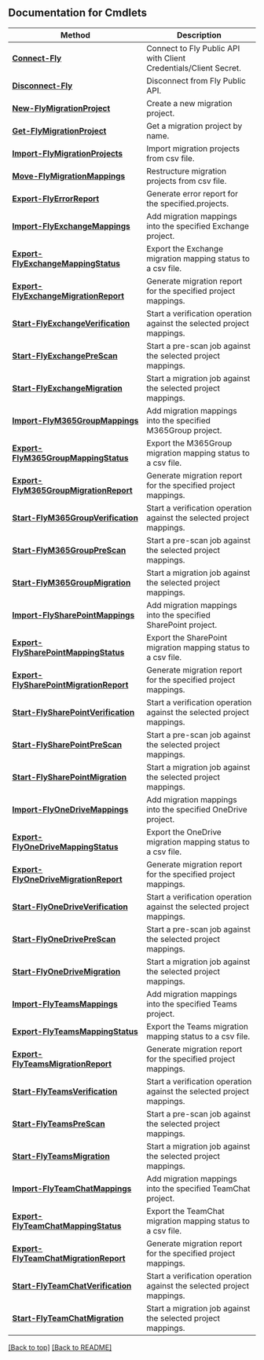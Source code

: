 ## Documentation for Cmdlets

Method | Description
------------- | -------------
[**Connect-Fly**](FlyConnectApi.md#connect-fly) | Connect to Fly Public API with Client Credentials/Client Secret.
[**Disconnect-Fly**](FlyConnectApi.md#disconnect-fly) | Disconnect from Fly Public API.
[**New-FlyMigrationProject**](FlyProjectApi.md#new-flymigrationproject) | Create a new migration project.
[**Get-FlyMigrationProject**](FlyProjectApi.md#get-flymigrationproject) | Get a migration project by name.
[**Import-FlyMigrationProjects**](FlyProjectApi.md#import-flymigrationprojects) | Import migration projects from csv file.
[**Move-FlyMigrationMappings**](FlyProjectApi.md#move-flymigrationmappings) | Restructure migration projects from csv file.
[**Export-FlyErrorReport**](FlyProjectApi.md#export-flyerrorreport) | Generate error report for the specified.projects.
[**Import-FlyExchangeMappings**](FlyExchangeApi.md#import-flyexchangemappings) | Add migration mappings into the specified Exchange project.
[**Export-FlyExchangeMappingStatus**](FlyExchangeApi.md#export-flyexchangemappingstatus) | Export the Exchange migration mapping status to a csv file.
[**Export-FlyExchangeMigrationReport**](FlyExchangeApi.md#export-flyexchangemigrationreport) | Generate migration report for the specified project mappings.
[**Start-FlyExchangeVerification**](FlyExchangeApi.md#start-flyexchangeverification) | Start a verification operation against the selected project mappings.
[**Start-FlyExchangePreScan**](FlyExchangeApi.md#start-flyexchangeprescan) | Start a pre-scan job against the selected project mappings.
[**Start-FlyExchangeMigration**](FlyExchangeApi.md#start-flyexchangemigration) | Start a migration job against the selected project mappings.
[**Import-FlyM365GroupMappings**](FlyM365GroupApi.md#import-flym365groupmappings) | Add migration mappings into the specified M365Group project.
[**Export-FlyM365GroupMappingStatus**](FlyM365GroupApi.md#export-flym365groupmappingstatus) | Export the M365Group migration mapping status to a csv file.
[**Export-FlyM365GroupMigrationReport**](FlyM365GroupApi.md#export-flym365groupmigrationreport) | Generate migration report for the specified project mappings.
[**Start-FlyM365GroupVerification**](FlyM365GroupApi.md#start-flym365groupverification) | Start a verification operation against the selected project mappings.
[**Start-FlyM365GroupPreScan**](FlyM365GroupApi.md#start-flym365groupprescan) | Start a pre-scan job against the selected project mappings.
[**Start-FlyM365GroupMigration**](FlyM365GroupApi.md#start-flym365groupmigration) | Start a migration job against the selected project mappings.
[**Import-FlySharePointMappings**](FlySharePointApi.md#import-flysharepointmappings) | Add migration mappings into the specified SharePoint project.
[**Export-FlySharePointMappingStatus**](FlySharePointApi.md#export-flysharepointmappingstatus) | Export the SharePoint migration mapping status to a csv file.
[**Export-FlySharePointMigrationReport**](FlySharePointApi.md#export-flysharepointmigrationreport) | Generate migration report for the specified project mappings.
[**Start-FlySharePointVerification**](FlySharePointApi.md#start-flysharepointverification) | Start a verification operation against the selected project mappings.
[**Start-FlySharePointPreScan**](FlySharePointApi.md#start-flysharepointprescan) | Start a pre-scan job against the selected project mappings.
[**Start-FlySharePointMigration**](FlySharePointApi.md#start-flysharepointmigration) | Start a migration job against the selected project mappings.
[**Import-FlyOneDriveMappings**](FlyOneDriveApi.md#import-flyonedrivemappings) | Add migration mappings into the specified OneDrive project.
[**Export-FlyOneDriveMappingStatus**](FlyOneDriveApi.md#export-flyonedrivemappingstatus) | Export the OneDrive migration mapping status to a csv file.
[**Export-FlyOneDriveMigrationReport**](FlyOneDriveApi.md#export-flyonedrivemigrationreport) | Generate migration report for the specified project mappings.
[**Start-FlyOneDriveVerification**](FlyOneDriveApi.md#start-flyonedriveverification) | Start a verification operation against the selected project mappings.
[**Start-FlyOneDrivePreScan**](FlyOneDriveApi.md#start-flyonedriveprescan) | Start a pre-scan job against the selected project mappings.
[**Start-FlyOneDriveMigration**](FlyOneDriveApi.md#start-flyonedrivemigration) | Start a migration job against the selected project mappings.
[**Import-FlyTeamsMappings**](FlyTeamsApi.md#import-flyteamsmappings) | Add migration mappings into the specified Teams project.
[**Export-FlyTeamsMappingStatus**](FlyTeamsApi.md#export-flyteamsmappingstatus) | Export the Teams migration mapping status to a csv file.
[**Export-FlyTeamsMigrationReport**](FlyTeamsApi.md#export-flyteamsmigrationreport) | Generate migration report for the specified project mappings.
[**Start-FlyTeamsVerification**](FlyTeamsApi.md#start-flyteamsverification) | Start a verification operation against the selected project mappings.
[**Start-FlyTeamsPreScan**](FlyTeamsApi.md#start-flyteamsprescan) | Start a pre-scan job against the selected project mappings.
[**Start-FlyTeamsMigration**](FlyTeamsApi.md#start-flyteamsmigration) | Start a migration job against the selected project mappings.
[**Import-FlyTeamChatMappings**](FlyTeamChatApi.md#import-flyteamchatmappings) | Add migration mappings into the specified TeamChat project.
[**Export-FlyTeamChatMappingStatus**](FlyTeamChatApi.md#export-flyteamchatmappingstatus) | Export the TeamChat migration mapping status to a csv file.
[**Export-FlyTeamChatMigrationReport**](FlyTeamChatApi.md#export-flyteamchatmigrationreport) | Generate migration report for the specified project mappings.
[**Start-FlyTeamChatVerification**](FlyTeamChatApi.md#start-flyteamchatverification) | Start a verification operation against the selected project mappings.
[**Start-FlyTeamChatMigration**](FlyTeamChatApi.md#start-flyteamchatmigration) | Start a migration job against the selected project mappings.

[[Back to top]](#) [[Back to README]](../README.md)